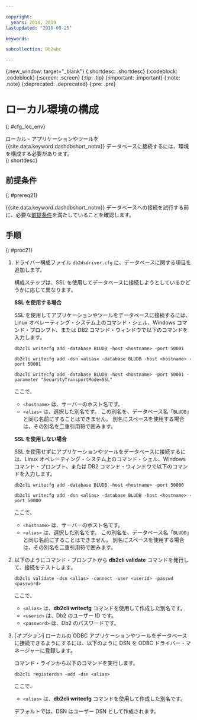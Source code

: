 ```yaml
---

copyright:
  years: 2014, 2019
lastupdated: "2018-09-25"

keywords:

subcollection: Db2whc

---
```


<!-- Attribute definitions --> 
{:new_window: target="_blank"}
{:shortdesc: .shortdesc}
{:codeblock: .codeblock}
{:screen: .screen}
{:tip: .tip}
{:important: .important}
{:note: .note}
{:deprecated: .deprecated}
{:pre: .pre}

# ローカル環境の構成
{: #cfg_loc_env}

ローカル・アプリケーションやツールを {{site.data.keyword.dashdbshort_notm}} データベースに接続するには、環境を構成する必要があります。  
{: shortdesc}

## 前提条件
{: #prereq21}

{{site.data.keyword.dashdbshort_notm}} データベースへの接続を試行する前に、必要な[前提条件](/docs/services/Db2whc/connecting?topic=Db2whc-connect_ov#prereqs)を満たしていることを確認します。

<!-- 1. Install the Db2 driver package for your operating system.

   - [Installing on Windows](install_win.html)
   - [Installing on Linux or PowerLinux](install_linux.html)
   - [Installing on Mac OS X](install_mac.html)
2. Decide whether or not you will be using Secure Sockets Layer (SSL) to connect to your database.
3. Collect database details and connect credentials, including the host name of your server, and your database user ID and password. -->

## 手順
{: #proc21}

1. ドライバー構成ファイル `db2dsdriver.cfg` に、データベースに関する項目を追加します。

   構成ステップは、SSL を使用してデータベースに接続しようとしているかどうかに応じて異なります。

   **SSL を使用する場合**

   SSL を使用してアプリケーションやツールをデータベースに接続するには、Linux オペレーティング・システム上のコマンド・シェル、Windows コマンド・プロンプト、または DB2 コマンド・ウィンドウで以下のコマンドを入力します。 

   `db2cli writecfg add -database BLUDB -host <hostname> -port 50001`

   `db2cli writecfg add -dsn <alias> -database BLUDB -host <hostname> -port 50001`

   `db2cli writecfg add -database BLUDB -host <hostname> -port 50001 -parameter "SecurityTransportMode=SSL"`

    ここで、

   - `<hostname>` は、サーバーのホスト名です。
   - `<alias>` は、選択した別名です。 この別名を、データベース名「`BLUDB`」と同じ名前にすることはできません。 別名にスペースを使用する場合は、その別名を二重引用符で囲みます。

   **SSL を使用しない場合**

   SSL を使用せずにアプリケーションやツールをデータベースに接続するには、Linux オペレーティング・システム上のコマンド・シェル、Windows コマンド・プロンプト、または DB2 コマンド・ウィンドウで以下のコマンドを入力します。 

   `db2cli writecfg add -database BLUDB -host <hostname> -port 50000`

   `db2cli writecfg add -dsn <alias> -database BLUDB -host <hostname> -port 50000`

    ここで、

   - `<hostname>` は、サーバーのホスト名です。
   - `<alias>` は、選択した別名です。 この別名を、データベース名「`BLUDB`」と同じ名前にすることはできません。 別名にスペースを使用する場合は、その別名を二重引用符で囲みます。

2. 以下のようにコマンド・プロンプトから **db2cli validate** コマンドを発行して、接続をテストします。

   `db2cli validate -dsn <alias> -connect -user <userid> -passwd <password>`

   ここで、 
   
   - `<alias>` は、**db2cli writecfg** コマンドを使用して作成した別名です。
   - `<userid>` は、Db2 のユーザー ID です。
   - `<password>` は、Db2 のパスワードです。

3. [*オプション*] ローカルの ODBC アプリケーションやツールをデータベースに接続できるようにするには、以下のように DSN を ODBC ドライバー・マネージャーに登録します。
 
   コマンド・ラインから以下のコマンドを実行します。 

   `db2cli registerdsn -add -dsn <alias>`

   ここで、 

   - `<alias>` は、**db2cli writecfg** コマンドを使用して作成した別名です。

   デフォルトでは、DSN はユーザー DSN として作成されます。

